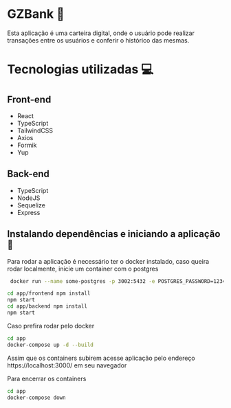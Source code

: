 # GZBank :iphone:

Esta aplicação é uma carteira digital, onde o usuário pode realizar transações entre os usuários e conferir o 
histórico das mesmas.

# Tecnologias utilizadas :computer:

## Front-end

- React
- TypeScript
- TailwindCSS
- Axios
- Formik
- Yup

## Back-end

- TypeScript
- NodeJS
- Sequelize
- Express


## Instalando dependências e iniciando a aplicação :rocket:
Para rodar a aplicação é necessário ter o docker instalado, caso queira
rodar localmente, inicie um container com o postgres
```bash
 docker run --name some-postgres -p 3002:5432 -e POSTGRES_PASSWORD=123456 -d postgres
```
```bash
cd app/frontend npm install
npm start
cd app/backend npm install
npm start
```

Caso prefira rodar pelo docker
```bash
cd app
docker-compose up -d --build
```
Assim que os containers subirem acesse aplicação pelo endereço https://localhost:3000/ em seu navegador

Para encerrar os containers
```bash
cd app
docker-compose down
```


